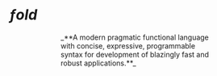 # _ƒold_

<div style="width: 300px; margin: 10px auto;">
_**A modern pragmatic functional language with concise, expressive, programmable syntax for development of blazingly fast and robust applications.**_
</div>
